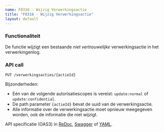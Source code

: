 ```yaml
---
name: F8316 - Wijzig Verwerkingsactie
title: "F8316 - Wijzig Verwerkingsactie"
layout: default
---
```


### Functionaliteit

De functie wijzigt een bestaande _niet vertrouwelijke_ verwerkingsactie in het verwerkingenlog. 


### API call

`PUT /verwerkingsacties/{actieId}`

Bijzonderheden:
* Eén van de volgende autorisatiescopes is vereist: `update:normal` of `update:confidential`.
* De path parameter `{actieId}` bevat de uuid van de verwerkingsactie.
* Alle informatie over de verwerkingsactie moet opnieuw meegegeven worden, ook de informatie die niet wijzigt.

API specificatie (OAS3) in
  [ReDoc](http://redocly.github.io/redoc/?url=https://raw.githubusercontent.com/VNG-Realisatie/gemma-verwerkingenlogging/master/docs/_content/api/oas-specification/logging-verwerkingen-api/openapi.yaml#operation/verwerkingsactie_update),
  [Swagger](https://petstore.swagger.io/?url=https://raw.githubusercontent.com/VNG-Realisatie/gemma-verwerkingenlogging/master/docs/_content/api/oas-specification/logging-verwerkingen-api/openapi.yaml#/REST%20calls/verwerkingsactie_update) of
  [YAML](https://raw.githubusercontent.com/VNG-Realisatie/gemma-verwerkingenlogging/master/docs/_content/api/oas-specification/logging-verwerkingen-api/openapi.yaml).
